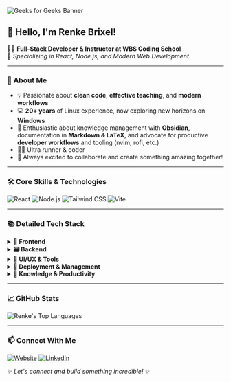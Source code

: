 ![Geeks for Geeks Banner](./assets/banner.avif)

## 👋 Hello, I'm Renke Brixel!
👨‍💻 **Full-Stack Developer & Instructor at WBS Coding School**  
🌟 *Specializing in React, Node.js, and Modern Web Development*

---

### 🚀 **About Me**
- 💡 Passionate about **clean code**, **effective teaching**, and **modern workflows**
- 💻 **20+ years** of Linux experience, now exploring new horizons on **Windows**
- 📝 Enthusiastic about knowledge management with **Obsidian**, documentation in **Markdown & LaTeX**, and advocate for productive **developer workflows** and tooling (nvim, rofi, etc.)
- 🏃‍♂️ Ultra runner & coder
- 🤝 Always excited to collaborate and create something amazing together!

---

### 🛠️ **Core Skills & Technologies**
![React](https://img.shields.io/badge/React-%2361DAFB?style=flat-square&logo=react&logoColor=black)
![Node.js](https://img.shields.io/badge/Node.js-%236DA55F?style=flat-square&logo=node.js&logoColor=white)
![Tailwind CSS](https://img.shields.io/badge/Tailwind_CSS-%2338B2AC?style=flat-square&logo=tailwind-css&logoColor=white)
![Vite](https://img.shields.io/badge/Vite-%23646CFF?style=flat-square&logo=vite&logoColor=white)

---

### 📚 **Detailed Tech Stack**

<details>
<summary><strong>🎨 Frontend</strong></summary>

- HTML5, CSS3, JavaScript (ES6+)
- React, React Router
- Tailwind CSS, shadcn/ui
- Vite
</details>

<details>
<summary><strong>🗃️ Backend</strong></summary>

- Node.js, Express.js
- JWT Authentication
- MongoDB, MySQL, PostgreSQL
- Insomnia
</details>

<details>
<summary><strong>🎯 UI/UX & Tools</strong></summary>

- Tailwind CSS & shadcn/ui
- Figma, Excalidraw
</details>

<details>
<summary><strong>🚢 Deployment & Management</strong></summary>

- GitHub Pages, Netlify, Render
- Git, Linux
- Trello, Linear
</details>

<details>
<summary><strong>📖 Knowledge & Productivity</strong></summary>

- Obsidian
- Neovim, VS Code
- LaTeX, Markdown
</details>

---

### 📈 **GitHub Stats**
![Renke's Top Languages](https://github-readme-stats.vercel.app/api/top-langs/?username=ReynkeDeVos&layout=compact&theme=github_dark)

---

### 📫 **Connect With Me**
[![Website](https://img.shields.io/badge/Website-%2300C7B7?style=flat-square&logo=netlify&logoColor=white)](https://renke-brixel.netlify.app/)
[![LinkedIn](https://img.shields.io/badge/LinkedIn-%230A66C2?style=flat-square&logo=linkedin&logoColor=white)](https://www.linkedin.com/in/rbrixel)

✨ *Let's connect and build something incredible!* ✨
